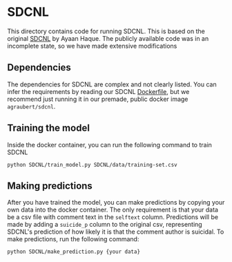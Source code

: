 # SDCNL

This directory contains code for running SDCNL. This is based on the original
[SDCNL](https://github.com/ayaanzhaque/SDCNL) by Ayaan Haque. The publicly
available code was in an incomplete state, so we have made extensive modifications

## Dependencies

The dependencies for SDCNL are complex and not clearly listed. You can infer the
requirements by reading our SDCNL [Dockerfile](https://github.com/agraubert/RIP-VibeCheck/blob/main/docker/Dockerfile),
but we recommend just running it in our premade, public docker image `agraubert/sdcnl`.

## Training the model

Inside the docker container, you can run the following command to train SDCNL

```
python SDCNL/train_model.py SDCNL/data/training-set.csv
```

## Making predictions

After you have trained the model, you can make predictions by copying your own
data into the docker container. The only requirement is that your data be a csv
file with comment text in the `selftext` column. Predictions will be made by
adding a `suicide_p` column to the original csv, representing SDCNL's prediction
of how likely it is that the comment author is suicidal. To make predictions,
run the following command:

```
python SDCNL/make_prediction.py {your data}
```
